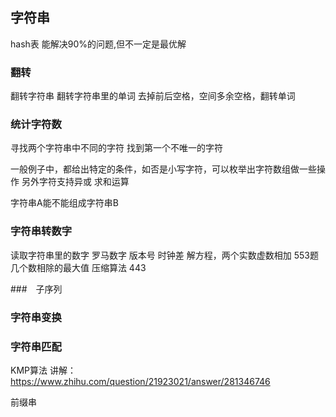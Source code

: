 ## 字符串

hash表 能解决90%的问题,但不一定是最优解

### 翻转
翻转字符串
翻转字符串里的单词
去掉前后空格，空间多余空格，翻转单词


### 统计字符数
寻找两个字符串中不同的字符
找到第一个不唯一的字符

一般例子中，都给出特定的条件，如否是小写字符，可以枚举出字符数组做一些操作
另外字符支持异或 求和运算

字符串A能不能组成字符串B 

### 字符串转数字
读取字符串里的数字
罗马数字
版本号
时钟差
解方程，两个实数虚数相加
553题 几个数相除的最大值
压缩算法 443


###　子序列


### 字符串变换

### 字符串匹配
KMP算法
讲解： https://www.zhihu.com/question/21923021/answer/281346746




前缀串






